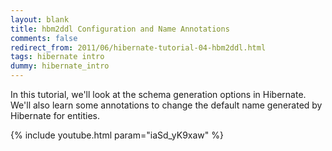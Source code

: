```yaml
---           
layout: blank
title: hbm2ddl Configuration and Name Annotations
comments: false
redirect_from: 2011/06/hibernate-tutorial-04-hbm2ddl.html
tags: hibernate intro
dummy: hibernate_intro
---
```


In this tutorial, we'll look at the schema generation options in Hibernate. We'll also learn some annotations to change the default name generated by Hibernate for entities.

{% include youtube.html param="iaSd_yK9xaw" %}